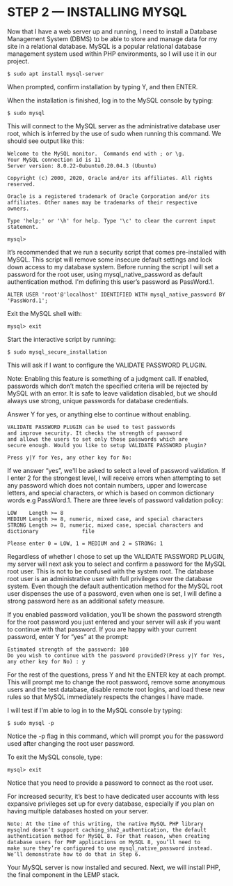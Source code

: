 # STEP 2 — INSTALLING MYSQL

Now that I have a web server up and running, I need to install a Database Management System (DBMS) to be able to store and manage data for my site in a relational database. MySQL is a popular relational database management system used within PHP environments, so I will use it in our project.

```
$ sudo apt install mysql-server
```
When prompted, confirm installation by typing Y, and then ENTER.

When the installation is finished, log in to the MySQL console by typing:
```
$ sudo mysql
```
This will connect to the MySQL server as the administrative database user root, which is inferred by the use of sudo when running this command. We should see output like this:
```
Welcome to the MySQL monitor.  Commands end with ; or \g.
Your MySQL connection id is 11
Server version: 8.0.22-0ubuntu0.20.04.3 (Ubuntu)

Copyright (c) 2000, 2020, Oracle and/or its affiliates. All rights reserved.

Oracle is a registered trademark of Oracle Corporation and/or its
affiliates. Other names may be trademarks of their respective
owners.

Type 'help;' or '\h' for help. Type '\c' to clear the current input statement.

mysql> 
```
It’s recommended that we run a security script that comes pre-installed with MySQL. This script will remove some insecure default settings and lock down access to my database system. Before running the script I will set a password for the root user, using mysql_native_password as default authentication method. I'm defining this user’s password as PassWord.1.
```
ALTER USER 'root'@'localhost' IDENTIFIED WITH mysql_native_password BY 'PassWord.1';
```
Exit the MySQL shell with:
```
mysql> exit
```
Start the interactive script by running:
```
$ sudo mysql_secure_installation
```
This will ask if I want to configure the VALIDATE PASSWORD PLUGIN.

Note: Enabling this feature is something of a judgment call. If enabled, passwords which don’t match the specified criteria will be rejected by MySQL with an error. It is safe to leave validation disabled, but we should always use strong, unique passwords for database credentials.

Answer Y for yes, or anything else to continue without enabling.
```
VALIDATE PASSWORD PLUGIN can be used to test passwords
and improve security. It checks the strength of password
and allows the users to set only those passwords which are
secure enough. Would you like to setup VALIDATE PASSWORD plugin?

Press y|Y for Yes, any other key for No:
```
If we answer “yes”, we'll be asked to select a level of password validation. If I enter 2 for the strongest level, I will receive errors when attempting to set any password which does not contain numbers, upper and lowercase letters, and special characters, or which is based on common dictionary words e.g PassWord.1.
There are three levels of password validation policy:
```
LOW    Length >= 8
MEDIUM Length >= 8, numeric, mixed case, and special characters
STRONG Length >= 8, numeric, mixed case, special characters and dictionary              file

Please enter 0 = LOW, 1 = MEDIUM and 2 = STRONG: 1
```
Regardless of whether I chose to set up the VALIDATE PASSWORD PLUGIN, my server will next ask you to select and confirm a password for the MySQL root user. This is not to be confused with the system root. The database root user is an administrative user with full privileges over the database system. Even though the default authentication method for the MySQL root user dispenses the use of a password, even when one is set, I will  define a strong password here as an additional safety measure. 

If you enabled password validation, you’ll be shown the password strength for the root password you just entered and your server will ask if you want to continue with that password. If you are happy with your current password, enter Y for “yes” at the prompt:
```
Estimated strength of the password: 100 
Do you wish to continue with the password provided?(Press y|Y for Yes, any other key for No) : y
```
For the rest of the questions, press Y and hit the ENTER key at each prompt. This will prompt me to change the root password, remove some anonymous users and the test database, disable remote root logins, and load these new rules so that MySQL immediately respects the changes I have made.

I will test if I'm able to log in to the MySQL console by typing:
```
$ sudo mysql -p
```
Notice the -p flag in this command, which will prompt you for the password used after changing the root user password.

To exit the MySQL console, type:
```
mysql> exit
```
Notice that you need to provide a password to connect as the root user.

For increased security, it’s best to have dedicated user accounts with less expansive privileges set up for every database, especially if you plan on having multiple databases hosted on your server.
```
Note: At the time of this writing, the native MySQL PHP library mysqlnd doesn’t support caching_sha2_authentication, the default
authentication method for MySQL 8. For that reason, when creating database users for PHP applications on MySQL 8, you’ll need to
make sure they’re configured to use mysql_native_password instead. We’ll demonstrate how to do that in Step 6.
```
Your MySQL server is now installed and secured. Next, we will install PHP, the final component in the LEMP stack.
